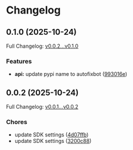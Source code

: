 # Changelog

## 0.1.0 (2025-10-24)

Full Changelog: [v0.0.2...v0.1.0](https://github.com/DeepSourceCorp/autofixbot-python/compare/v0.0.2...v0.1.0)

### Features

* **api:** update pypi name to autofixbot ([993016e](https://github.com/DeepSourceCorp/autofixbot-python/commit/993016e8634e2592e48d5e7c349fe38048443cad))

## 0.0.2 (2025-10-24)

Full Changelog: [v0.0.1...v0.0.2](https://github.com/DeepSourceCorp/autofixbot-python/compare/v0.0.1...v0.0.2)

### Chores

* update SDK settings ([4d07ffb](https://github.com/DeepSourceCorp/autofixbot-python/commit/4d07ffb1d2875c50356f3f62af6a54a02283d09f))
* update SDK settings ([3200c88](https://github.com/DeepSourceCorp/autofixbot-python/commit/3200c8819d2ebcf26ce0779a5e12c20edb8cfa68))
